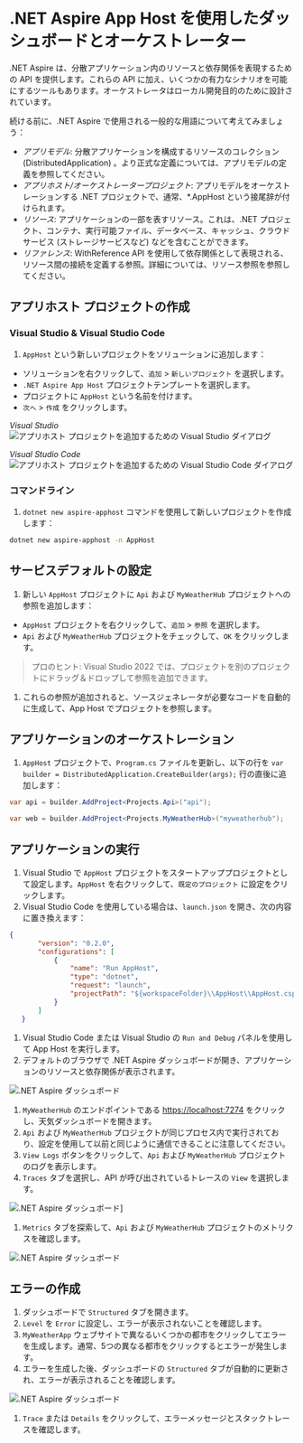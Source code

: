 # .NET Aspire App Host を使用したダッシュボードとオーケストレーター

.NET Aspire は、分散アプリケーション内のリソースと依存関係を表現するための API を提供します。これらの API に加え、いくつかの有力なシナリオを可能にするツールもあります。オーケストレータはローカル開発目的のために設計されています。

続ける前に、.NET Aspire で使用される一般的な用語について考えてみましょう：

* *アプリモデル*: 分散アプリケーションを構成するリソースのコレクション (DistributedApplication) 。より正式な定義については、アプリモデルの定義を参照してください。
* *アプリホスト/オーケストレータープロジェクト*: アプリモデルをオーケストレーションする .NET プロジェクトで、通常、*.AppHost という接尾辞が付けられます。
* *リソース*: アプリケーションの一部を表すリソース。これは、.NET プロジェクト、コンテナ、実行可能ファイル、データベース、キャッシュ、クラウドサービス (ストレージサービスなど) などを含むことができます。
* *リファレンス*: WithReference API を使用して依存関係として表現される、リソース間の接続を定義する参照。詳細については、リソース参照を参照してください。

## アプリホスト プロジェクトの作成

### Visual Studio & Visual Studio Code

1. `AppHost` という新しいプロジェクトをソリューションに追加します：

* ソリューションを右クリックして、`追加` > `新しいプロジェクト` を選択します。
* `.NET Aspire App Host` プロジェクトテンプレートを選択します。
* プロジェクトに `AppHost` という名前を付けます。
* `次へ` > `作成` をクリックします。

 *Visual Studio*
 ![アプリホスト プロジェクトを追加するための Visual Studio ダイアログ](./../../media/vs-add-apphost.png)

 *Visual Studio Code*
 ![アプリホスト プロジェクトを追加するための Visual Studio Code ダイアログ](./../../media/vsc-add-apphost.png)

### コマンドライン

1. `dotnet new aspire-apphost` コマンドを使用して新しいプロジェクトを作成します：

 ```bash
 dotnet new aspire-apphost -n AppHost
 ```

## サービスデフォルトの設定

1. 新しい `AppHost` プロジェクトに `Api` および `MyWeatherHub` プロジェクトへの参照を追加します：

* `AppHost` プロジェクトを右クリックして、`追加` > `参照` を選択します。
* `Api` および `MyWeatherHub` プロジェクトをチェックして、`OK` をクリックします。

 > プロのヒント: Visual Studio 2022 では、プロジェクトを別のプロジェクトにドラッグ＆ドロップして参照を追加できます。

1. これらの参照が追加されると、ソースジェネレータが必要なコードを自動的に生成して、App Host でプロジェクトを参照します。

## アプリケーションのオーケストレーション

1. `AppHost` プロジェクトで、`Program.cs` ファイルを更新し、以下の行を `var builder = DistributedApplication.CreateBuilder(args);` 行の直後に追加します：

 ```csharp
 var api = builder.AddProject<Projects.Api>("api");

 var web = builder.AddProject<Projects.MyWeatherHub>("myweatherhub");
 ```

## アプリケーションの実行

1. Visual Studio で `AppHost` プロジェクトをスタートアッププロジェクトとして設定します。`AppHost` を右クリックして、`既定のプロジェクト` に設定をクリックします。
1. Visual Studio Code を使用している場合は、`launch.json` を開き、次の内容に置き換えます：

 ```json
 {
        "version": "0.2.0",
        "configurations": [
            {
                "name": "Run AppHost",
                "type": "dotnet",
                "request": "launch",
                "projectPath": "${workspaceFolder}\\AppHost\\AppHost.csproj"
            }
        ]
    }
 ```

1. Visual Studio Code または Visual Studio の `Run and Debug` パネルを使用して App Host を実行します。
1. デフォルトのブラウザで .NET Aspire ダッシュボードが開き、アプリケーションのリソースと依存関係が表示されます。

 ![.NET Aspire ダッシュボード](./../../media/dashboard.png)

1. `MyWeatherHub` のエンドポイントである [https://localhost:7274](https://localhost:7274) をクリックし、天気ダッシュボードを開きます。
1. `Api` および `MyWeatherHub` プロジェクトが同じプロセス内で実行されており、設定を使用して以前と同じように通信できることに注意してください。
1. `View Logs` ボタンをクリックして、`Api` および `MyWeatherHub` プロジェクトのログを表示します。
1. `Traces` タブを選択し、API が呼び出されているトレースの `View` を選択します。

 ![.NET Aspire ダッシュボード](./../../media/dashboard-trace.png)]

1. `Metrics` タブを探索して、`Api` および `MyWeatherHub` プロジェクトのメトリクスを確認します。

 ![.NET Aspire ダッシュボード](./../../media/dashboard-metrics.png)

## エラーの作成

1. ダッシュボードで `Structured` タブを開きます。
1. `Level` を `Error` に設定し、エラーが表示されないことを確認します。
1. `MyWeatherApp` ウェブサイトで異なるいくつかの都市をクリックしてエラーを生成します。通常、5つの異なる都市をクリックするとエラーが発生します。
1. エラーを生成した後、ダッシュボードの `Structured` タブが自動的に更新され、エラーが表示されることを確認します。

 ![.NET Aspire ダッシュボード](./../../media/dashboard-error.png)

1. `Trace` または `Details` をクリックして、エラーメッセージとスタックトレースを確認します。
